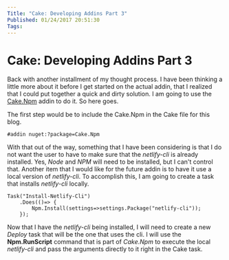 ```yaml
---
Title: "Cake: Developing Addins Part 3"
Published: 01/24/2017 20:51:30
Tags: 
---
```

# Cake: Developing Addins Part 3

Back with another installment of my thought process. I have been thinking a little more about it before I get started on the actual addin, that I realized that I could put together a quick and dirty solution. I am going to use the [Cake.Npm](https://github.com/cake-contrib/Cake.Npm) addin to do it.  So here goes.

The first step would be to include the Cake.Npm in the Cake file for this blog.

```
#addin nuget:?package=Cake.Npm
```

With that out of the way, something that I have been considering is that I do not want the user to have to make sure that the *netlify-cli* is already installed. Yes, *Node* and *NPM* will need to be installed, but I can't control that. Another item that I would like for the future addin is to have it use a local version of *netlify-cli*.  To accomplish this, I am going to create a task that installs *netlify-cli* locally.

```
Task("Install-Netlify-Cli")
    .Does(()=> {
        Npm.Install(settings=>settings.Package("netlify-cli"));
    });
```

Now that I have the *netlify-cli* being installed, I will need to create a new *Deploy* task that will be the one that uses the cli. I will use the **Npm.RunScript** command that is part of *Cake.Npm* to execute the local *netlify-cli* and pass the arguments directly to it right in the Cake task.

```

```